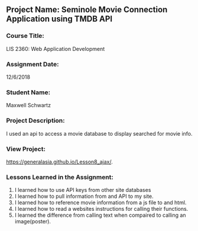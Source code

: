 ## Project Name:  Seminole Movie Connection Application using TMDB API

### Course Title:
LIS 2360:  Web Application Development

### Assignment Date:  
12/6/2018

### Student Name:  
Maxwell Schwartz

### Project Description:
I used an api to access a movie database to display searched for movie info.

### View Project:
https://generalasia.github.io/Lesson8_ajax/. 

### Lessons Learned in the Assignment:
1. I learned how to use API keys from other site databases 
2. I learned how to pull information from and API to my site.
3. I learned how to reference movie information from a js file to and html.
4. I learned how to read a websites instructions for calling their functions.
5. I learned the difference from calling text when compaired to calling an image(poster).
